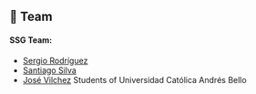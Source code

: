
## 🚀 Team

#### SSG Team:
- [Sergio Rodríguez](https://github.com/SergioRod21)
- [Santiago Silva](https://github.com/IlSilvalI)
- [José Vilchez](https://github.com/Jgvilchez25)
Students of Universidad Católica Andrés Bello



